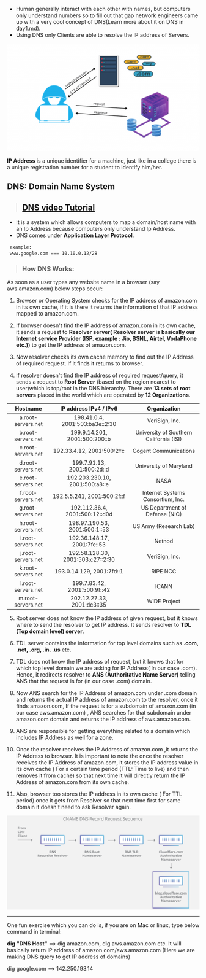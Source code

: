 - Human generally interact with each other with names, but computers only understand numbers so to fill out that gap
  network engineers came up with a very cool concept of DNS(Learn more about it on DNS in day1.md).
- Using DNS only Clients are able to resolve the IP address of Servers.

![DNS](../images/dns-client-server.png)

**IP Address** is a unique identifier for a machine, just like in a college there is a unique registration number for a
student to identify him/her.

## DNS: Domain Name System ##

> ## [DNS video Tutorial](https://www.youtube.com/watch?v=mpQZVYPuDGU) ##

- It is a system which allows computers to map a domain/host name with an Ip Address because computers only understand
  Ip Address.
- DNS comes under **Application Layer Protocol**.

```
 example: 
 www.google.com === 10.10.0.12/28
```

> ### **How DNS Works:** ### 
As soon as a user types any website name in a browser (say aws.amazon.com) below steps occur:

1. Browser or Operating System checks for the IP address of amazon.com in its own cache, if it is there it returns the
   information of that IP address mapped to amazon.com.

2. If browser doesn't find the IP address of amazon.com in its own cache, it sends a request to **Resolver server(
   Resolver server is basically our Internet service Provider (ISP. example : Jio, BSNL, Airtel, VodaPhone etc.))** to
   get the IP address of amazon.com.

3. Now resolver checks its own cache memory to find out the IP Address of required request. If it finds it returns to
   browser.

4. If resolver doesn't find the IP address of required request/query, it sends a request to **Root Server** (based on
   the region nearest to user)which is top/root in the DNS hierarchy. There are **13 sets of root servers** placed in
   the world which are operated by **12 Organizations**.

|    **Hostname**    |    **IP address IPv4 / IPv6**     |            **Organization**             |
|:------------------:|:---------------------------------:|:---------------------------------------:|
| a.root-servers.net |  198.41.0.4, 2001:503:ba3e::2:30  |             VeriSign, Inc.              |
| b.root-servers.net |   199.9.14.201, 2001:500:200::b   | University of Southern California (ISI) |
| c.root-servers.net |    192.33.4.12, 2001:500:2::c     |          Cogent Communications          |
| d.root-servers.net |    199.7.91.13, 2001:500:2d::d    |         University of Maryland          |
| e.root-servers.net |  192.203.230.10, 2001:500:a8::e   |                  NASA                   |
| f.root-servers.net |    192.5.5.241, 2001:500:2f::f    |    Internet Systems Consortium, Inc.    |
| g.root-servers.net |  192.112.36.4, 2001:500:12::d0d   |     US Department of Defense (NIC)      |
| h.root-servers.net |   198.97.190.53, 2001:500:1::53   |         US Army (Research Lab)          |
| i.root-servers.net |    192.36.148.17, 2001:7fe::53    |                 Netnod                  |
| j.root-servers.net | 192.58.128.30, 2001:503:c27::2:30 |             VeriSign, Inc.              |
| k.root-servers.net |     193.0.14.129, 2001:7fd::1     |                RIPE NCC                 |
| l.root-servers.net |   199.7.83.42, 2001:500:9f::42    |                  ICANN                  |
| m.root-servers.net |    202.12.27.33, 2001:dc3::35     |              WIDE Project               |

5. Root server does not know the IP address of given request, but it knows where to send the resolver to get IP address.
   It sends resolver to **TDL (Top domain level) server**.

6. TDL server contains the information for top level domains such as **.com, .net, .org, .in. .us** etc.

7. TDL does not know the IP address of request, but it knows that for which top level domain we are asking for IP
   Address( In our case .com). Hence, it redirects resolver to **ANS (Authoritative Name Server)** telling ANS that the
   request is for (in our case .com) domain.

8. Now ANS search for the IP Address of amazon.com under .com domain and returns the actual IP address of amazon.com to
   the resolver, once it finds amazon.com, If the request is for a subdomain of amazon.com (in our case aws.amazon.com)
   , ANS searches for that subdomain under amazon.com domain and returns the IP address of aws.amazon.com.

9. ANS are responsible for getting everything related to a domain which includes IP Address as well for a zone.

10. Once the resolver receives the IP Address of amazon.com ,it returns the IP Address to browser. It is important to
    note the once the resolver receives the IP Address of amazon.com, it stores the IP address value in its own cache (
    For a certain time period (TTL: Time to live) and then removes it from cache) so that next time it will directly
    return the IP Address of amazon.com from its own cache.
11. Also, browser too stores the IP address in its own cache ( For TTL period) once it gets from Resolver so that next
    time first for same domain it doesn't need to ask Resolver again.

![DNS Hierarchy](../images/DNS.png)

---

One fun exercise which you can do is, if you are on Mac or linux, type below command in terminal:

**dig "DNS Host"** ==> dig amazon.com, dig aws.amazon.com etc. It will basically return IP address of
amazon.com/aws.amazon.com (Here we are making DNS query to get IP address of domains)

dig google.com ==> 142.250.193.14